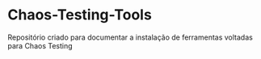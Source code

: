 # Chaos-Testing-Tools
Repositório criado para documentar a instalação de ferramentas voltadas para Chaos Testing
